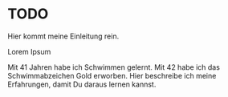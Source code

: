 # TODO 

Hier kommt meine Einleitung rein.

Lorem Ipsum

Mit 41 Jahren habe ich Schwimmen gelernt.
Mit 42 habe ich das Schwimmabzeichen Gold erworben.
Hier beschreibe ich meine Erfahrungen, damit Du daraus lernen kannst.
